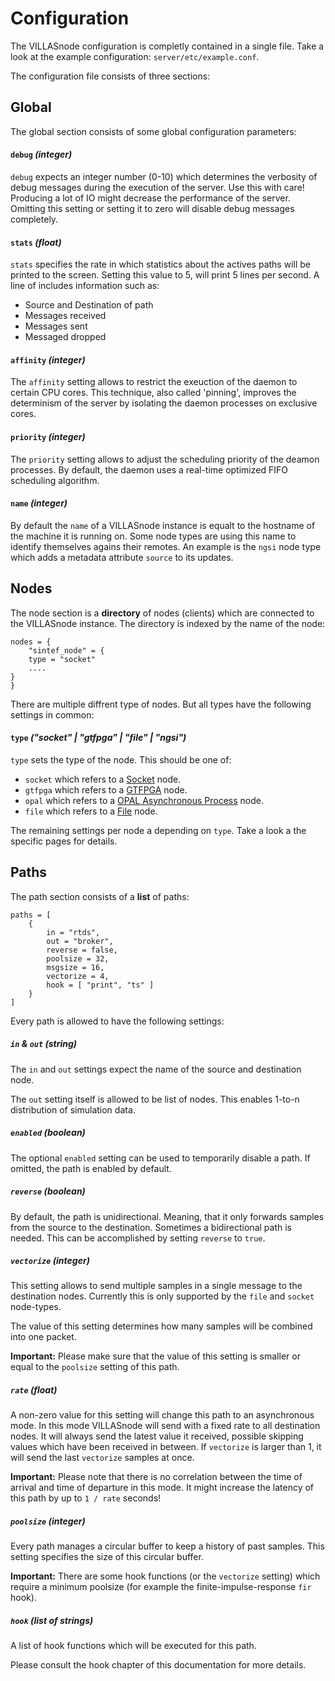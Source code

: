 # Configuration

The VILLASnode configuration is completly contained in a single file.
Take a look at the example configuration: `server/etc/example.conf`.

The configuration file consists of three sections:

## Global

The global section consists of some global configuration parameters:

#### `debug` *(integer)*

`debug` expects an integer number (0-10) which determines the verbosity of debug messages during the execution of the server.
Use this with care! Producing a lot of IO might decrease the performance of the server.
Omitting this setting or setting it to zero will disable debug messages completely.

#### `stats` *(float)*

`stats` specifies the rate in which statistics about the actives paths will be printed to the screen.
Setting this value to 5, will print 5 lines per second.
A line of includes information such as:
  - Source and Destination of path
  - Messages received
  - Messages sent
  - Messaged dropped

#### `affinity` *(integer)*

The `affinity` setting allows to restrict the exeuction of the daemon to certain CPU cores.
This technique, also called 'pinning', improves the determinism of the server by isolating the daemon processes on exclusive cores.

#### `priority` *(integer)*

The `priority` setting allows to adjust the scheduling priority of the deamon processes.
By default, the daemon uses a real-time optimized FIFO scheduling algorithm.

#### `name` *(integer)*

By default the `name` of a VILLASnode instance is equalt to the hostname of the machine it is running on.
Some node types are using this name to identify themselves agains their remotes.
An example is the `ngsi` node type which adds a metadata attribute `source` to its updates.

## Nodes

The node section is a **directory** of nodes (clients) which are connected to the VILLASnode instance.
The directory is indexed by the name of the node:

    nodes = {
        "sintef_node" = {
	    type = "socket"
	    ....
	}
    }

There are multiple diffrent type of nodes. But all types have the following settings in common:

#### `type` *("socket" | "gtfpga" | "file" | "ngsi")*

`type` sets the type of the node. This should be one of:
  - `socket` which refers to a [Socket](socket) node.
  - `gtfpga` which refers to a [GTFPGA](gtfpga) node.
  - `opal` which refers to a [OPAL Asynchronous Process](opal) node.
  - `file` which refers to a [File](file) node.

The remaining settings per node a depending on `type`.
Take a look a the specific pages for details.

## Paths

The path section consists of a **list** of paths:

    paths = [
        {
            in = "rtds",
            out = "broker",
            reverse = false,
            poolsize = 32,
            msgsize = 16,
            vectorize = 4,
            hook = [ "print", "ts" ]
        }
    ]

Every path is allowed to have the following settings:

##### `in` & `out` *(string)*

The `in` and `out` settings expect the name of the source and destination node.

The `out` setting itself is allowed to be list of nodes.
This enables 1-to-n distribution of simulation data.

##### `enabled` *(boolean)*

The optional `enabled` setting can be used to temporarily disable a path.
If omitted, the path is enabled by default.

##### `reverse` *(boolean)*

By default, the path is unidirectional. Meaning, that it only forwards samples from the source to the destination.
Sometimes a bidirectional path is needed.
This can be accomplished by setting `reverse` to `true`.

##### `vectorize` *(integer)*

This setting allows to send multiple samples in a single message to the destination nodes. Currently this is only supported by the `file` and `socket` node-types.

The value of this setting determines how many samples will be combined into one packet.

**Important:** Please make sure that the value of this setting is smaller or equal to the `poolsize` setting of this path.

##### `rate` *(float)*

A non-zero value for this setting will change this path to an asynchronous mode.
In this mode VILLASnode will send with a fixed rate to all destination nodes.
It will always send the latest value it received, possible skipping values which have been received in between.
If `vectorize` is larger than 1, it will send the last `vectorize` samples at once.

**Important:** Please note that there is no correlation between the time of arrival and time of departure in this mode. It might increase the latency of this path by up to `1 / rate` seconds!

##### `poolsize` *(integer)*

Every path manages a circular buffer to keep a history of past samples. This setting specifies the size of this circular buffer.

**Important:** There are some hook functions (or the `vectorize` setting) which require a minimum poolsize (for example the finite-impulse-response `fir` hook).

##### `hook` *(list of strings)*

A list of hook functions which will be executed for this path.

Please consult the hook chapter of this documentation for more details.

